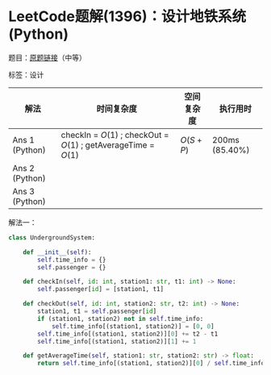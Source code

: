 # LeetCode题解(1396)：设计地铁系统(Python)

题目：[原题链接](https://leetcode-cn.com/problems/design-underground-system/)（中等）

标签：设计

| 解法           | 时间复杂度                                                   | 空间复杂度 | 执行用时       |
| -------------- | ------------------------------------------------------------ | ---------- | -------------- |
| Ans 1 (Python) | checkIn = $O(1)$ ; checkOut = $O(1)$ ; getAverageTime = $O(1)$ | $O(S+P)$   | 200ms (85.40%) |
| Ans 2 (Python) |                                                              |            |                |
| Ans 3 (Python) |                                                              |            |                |

解法一：

```python
class UndergroundSystem:

    def __init__(self):
        self.time_info = {}
        self.passenger = {}

    def checkIn(self, id: int, station1: str, t1: int) -> None:
        self.passenger[id] = [station1, t1]

    def checkOut(self, id: int, station2: str, t2: int) -> None:
        station1, t1 = self.passenger[id]
        if (station1, station2) not in self.time_info:
            self.time_info[(station1, station2)] = [0, 0]
        self.time_info[(station1, station2)][0] += t2 - t1
        self.time_info[(station1, station2)][1] += 1

    def getAverageTime(self, station1: str, station2: str) -> float:
        return self.time_info[(station1, station2)][0] / self.time_info[(station1, station2)][1]
```


